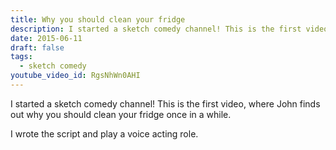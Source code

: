 ```yaml
---
title: Why you should clean your fridge
description: I started a sketch comedy channel! This is the first video.
date: 2015-06-11
draft: false
tags:
  - sketch comedy
youtube_video_id: RgsNhWn0AHI
---
```


I started a sketch comedy channel! This is the first video, where John finds out why you should clean your fridge once in a while.

I wrote the script and play a voice acting role.

